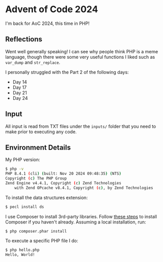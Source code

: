 # Advent of Code 2024

I'm back for AoC 2024, this time in PHP!

## Reflections

Went well generally speaking! I can see why people think PHP is a meme language, though there were some very useful functions I liked such as `var_dump` and `str_replace`.

I personally struggled with the Part 2 of the following days:
- Day 14
- Day 17
- Day 21
- Day 24

## Input
All input is read from TXT files under the `inputs/` folder that you need to make prior to executing any code.

## Environment Details
My PHP version:
```bash
$ php -v
PHP 8.4.1 (cli) (built: Nov 20 2024 09:48:35) (NTS)
Copyright (c) The PHP Group
Zend Engine v4.4.1, Copyright (c) Zend Technologies
    with Zend OPcache v8.4.1, Copyright (c), by Zend Technologies
```

To install the data structures extension:
```bash
$ pecl install ds
```

I use Composer to install 3rd-party libraries. Follow [these steps](https://getcomposer.org/download/) to install Composer if you haven't already. Assuming a local installation, run:
```
$ php composer.phar install
```

To execute a specific PHP file I do:
```bash
$ php hello.php
Hello, World!
```
